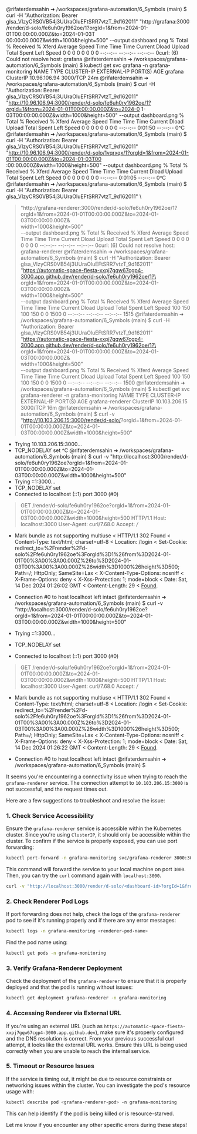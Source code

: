 @rifaterdemsahin ➜ /workspaces/grafana-automation/6_Symbols (main) $ curl -H "Authorization: Bearer glsa_VIzyCRS0VB54j3UUraOluEFtSRR7vtzT_9d162011" "http://grafana:3000
/render/d-solo/fe6uh0ry1962oe/1?orgId=1&from=2024-01-01T00:00:00.000Z&to=2024-01-03T
00:00:00.000Z&width=1000&height=500" --output dashboard.png
  % Total    % Received % Xferd  Average Speed   Time    Time     Time  Current
                                 Dload  Upload   Total   Spent    Left  Speed
  0     0    0     0    0     0      0      0 --:--:-- --:--:-- --:--:--     0curl: (6) Could not resolve host: grafana
@rifaterdemsahin ➜ /workspaces/grafana-automation/6_Symbols (main) $ kubectl get svc grafana -n grafana-monitoring
NAME      TYPE        CLUSTER-IP     EXTERNAL-IP   PORT(S)    AGE
grafana   ClusterIP   10.96.106.94   <none>        3000/TCP   24m
@rifaterdemsahin ➜ /workspaces/grafana-automation/6_Symbols (main) $ curl -H "Authorization: Bearer glsa_VIzyCRS0VB54j3UUraOluEFtSRR7vtzT_9d162011" "http://10.96.106.94:3000/render/d-solo/fe6uh0ry1962oe/1?orgId=1&from=2024-01-01T00:00:00.000Z&to=2024-0
1-03T00:00:00.000Z&width=1000&height=500" --output dashboard.png
  % Total    % Received % Xferd  Average Speed   Time    Time     Time  Current
                                 Dload  Upload   Total   Spent    Left  Speed
  0     0    0     0    0     0      0      0 --:--:--  0:01:50 --:--:--     0^C
@rifaterdemsahin ➜ /workspaces/grafana-automation/6_Symbols (main) $ curl -H "Authorization: Bearer glsa_VIzyCRS0VB54j3UUraOluEFtSRR7vtzT_9d162011" "http://10.96.106.94:3000/render/d-solo/1vqrxqx/1?orgId=1&from=2024-01-01T00:00:00.000Z&to=2024-01-03T00
:00:00.000Z&width=1000&height=500" --output dashboard.png
  % Total    % Received % Xferd  Average Speed   Time    Time     Time  Current
                                 Dload  Upload   Total   Spent    Left  Speed
  0     0    0     0    0     0      0      0 --:--:--  0:01:05 --:--:--     0^C
@rifaterdemsahin ➜ /workspaces/grafana-automation/6_Symbols (main) $ curl -H "Authorization: Bearer glsa_VIzyCRS0VB54j3UUraOluEFtSRR7vtzT_9d162011" \
>   "http://grafana-renderer:3000/render/d-solo/fe6uh0ry1962oe/1?\
>   orgId=1&from=2024-01-01T00:00:00.000Z&to=2024-01-03T00:00:00.000Z&\
>   width=1000&height=500" \
>   --output dashboard.png
  % Total    % Received % Xferd  Average Speed   Time    Time     Time  Current
                                 Dload  Upload   Total   Spent    Left  Speed
  0     0    0     0    0     0      0      0 --:--:-- --:--:-- --:--:--     0curl: (6) Could not resolve host: grafana-renderer
@rifaterdemsahin ➜ /workspaces/grafana-automation/6_Symbols (main) $ curl -H "Authorization: Bearer glsa_VIzyCRS0VB54j3UUraOluEFtSRR7vtzT_9d162011" \
>   "https://automatic-space-fiesta-xxpj7gqw67cgp4-3000.app.github.dev/render/d-solo/fe6uh0ry1962oe/1?\
>   orgId=1&from=2024-01-01T00:00:00.000Z&to=2024-01-03T00:00:00.000Z&\
>   width=1000&height=500" \
>   --output dashboard.png
  % Total    % Received % Xferd  Average Speed   Time    Time     Time  Current
                                 Dload  Upload   Total   Spent    Left  Speed
100   150  100   150    0     0   1500      0 --:--:-- --:--:-- --:--:--  1515
@rifaterdemsahin ➜ /workspaces/grafana-automation/6_Symbols (main) $ curl -H "Authorization: Bearer glsa_VIzyCRS0VB54j3UUraOluEFtSRR7vtzT_9d162011" \
>   "https://automatic-space-fiesta-xxpj7gqw67cgp4-3000.app.github.dev/render/d-solo/fe6uh0ry1962oe/1?\
>   orgId=1&from=2024-01-01T00:00:00.000Z&to=2024-01-03T00:00:00.000Z&\
>   width=1000&height=500" \
>   --output dashboard.png
  % Total    % Received % Xferd  Average Speed   Time    Time     Time  Current
                                 Dload  Upload   Total   Spent    Left  Speed
100   150  100   150    0     0   1500      0 --:--:-- --:--:-- --:--:--  1500
@rifaterdemsahin ➜ /workspaces/grafana-automation/6_Symbols (main) $ kubectl get svc grafana-renderer -n grafana-monitoring
NAME               TYPE        CLUSTER-IP      EXTERNAL-IP   PORT(S)    AGE
grafana-renderer   ClusterIP   10.103.206.15   <none>        3000/TCP   16m
@rifaterdemsahin ➜ /workspaces/grafana-automation/6_Symbols (main) $ curl -v "http://10.103.206.15:3000/render/d-solo/<dashboard-id>?orgId=1&from=2024-01-01T00:00:00.000Z&to=2024-01-03T00:00:00.000Z&width=1000&height=500"
*   Trying 10.103.206.15:3000...
* TCP_NODELAY set
^C
@rifaterdemsahin ➜ /workspaces/grafana-automation/6_Symbols (main) $ curl -v "http://localhost:3000/render/d-solo/fe6uh0ry1962oe?orgId=1&from=2024-01-01T00:00:00.000Z&to=2024-01-03T00:00:00.000Z&width=1000&height=500"
*   Trying ::1:3000...
* TCP_NODELAY set
* Connected to localhost (::1) port 3000 (#0)
> GET /render/d-solo/fe6uh0ry1962oe?orgId=1&from=2024-01-01T00:00:00.000Z&to=2024-01-03T00:00:00.000Z&width=1000&height=500 HTTP/1.1
> Host: localhost:3000
> User-Agent: curl/7.68.0
> Accept: */*
> 
* Mark bundle as not supporting multiuse
< HTTP/1.1 302 Found
< Content-Type: text/html; charset=utf-8
< Location: /login
< Set-Cookie: redirect_to=%2Frender%2Fd-solo%2Ffe6uh0ry1962oe%3ForgId%3D1%26from%3D2024-01-01T00%3A00%3A00.000Z%26to%3D2024-01-03T00%3A00%3A00.000Z%26width%3D1000%26height%3D500; Path=/; HttpOnly; SameSite=Lax
< X-Content-Type-Options: nosniff
< X-Frame-Options: deny
< X-Xss-Protection: 1; mode=block
< Date: Sat, 14 Dec 2024 01:26:02 GMT
< Content-Length: 29
< 
<a href="/login">Found</a>.

* Connection #0 to host localhost left intact
@rifaterdemsahin ➜ /workspaces/grafana-automation/6_Symbols (main) $ curl -v "http://localhost:3000/render/d-solo/fe6uh0ry1962oe?orgId=1&from=2024-01-01T00:00:00.000Z&to=2024-01-03T00:00:00.000Z&width=1000&height=500"
*   Trying ::1:3000...
* TCP_NODELAY set
* Connected to localhost (::1) port 3000 (#0)
> GET /render/d-solo/fe6uh0ry1962oe?orgId=1&from=2024-01-01T00:00:00.000Z&to=2024-01-03T00:00:00.000Z&width=1000&height=500 HTTP/1.1
> Host: localhost:3000
> User-Agent: curl/7.68.0
> Accept: */*
> 
* Mark bundle as not supporting multiuse
< HTTP/1.1 302 Found
< Content-Type: text/html; charset=utf-8
< Location: /login
< Set-Cookie: redirect_to=%2Frender%2Fd-solo%2Ffe6uh0ry1962oe%3ForgId%3D1%26from%3D2024-01-01T00%3A00%3A00.000Z%26to%3D2024-01-03T00%3A00%3A00.000Z%26width%3D1000%26height%3D500; Path=/; HttpOnly; SameSite=Lax
< X-Content-Type-Options: nosniff
< X-Frame-Options: deny
< X-Xss-Protection: 1; mode=block
< Date: Sat, 14 Dec 2024 01:26:22 GMT
< Content-Length: 29
< 
<a href="/login">Found</a>.

* Connection #0 to host localhost left intact
@rifaterdemsahin ➜ /workspaces/grafana-automation/6_Symbols (main) $ 


It seems you're encountering a connectivity issue when trying to reach the `grafana-renderer` service. The connection attempt to `10.103.206.15:3000` is not successful, and the request times out.

Here are a few suggestions to troubleshoot and resolve the issue:

### 1. **Check Service Accessibility**
Ensure the `grafana-renderer` service is accessible within the Kubernetes cluster. Since you're using `ClusterIP`, it should only be accessible within the cluster. To confirm if the service is properly exposed, you can use port forwarding:

```bash
kubectl port-forward -n grafana-monitoring svc/grafana-renderer 3000:3000
```

This command will forward the service to your local machine on port `3000`. Then, you can try the `curl` command again with `localhost:3000`.

```bash
curl -v "http://localhost:3000/render/d-solo/<dashboard-id>?orgId=1&from=2024-01-01T00:00:00.000Z&to=2024-01-03T00:00:00.000Z&width=1000&height=500"
```

### 2. **Check Renderer Pod Logs**
If port forwarding does not help, check the logs of the `grafana-renderer` pod to see if it's running properly and if there are any error messages:

```bash
kubectl logs -n grafana-monitoring <renderer-pod-name>
```

Find the pod name using:

```bash
kubectl get pods -n grafana-monitoring
```

### 3. **Verify Grafana-Renderer Deployment**
Check the deployment of the `grafana-renderer` to ensure that it is properly deployed and that the pod is running without issues:

```bash
kubectl get deployment grafana-renderer -n grafana-monitoring
```

### 4. **Accessing Renderer via External URL**
If you're using an external URL (such as `https://automatic-space-fiesta-xxpj7gqw67cgp4-3000.app.github.dev`), make sure it's properly configured and the DNS resolution is correct. From your previous successful curl attempt, it looks like the external URL works. Ensure this URL is being used correctly when you are unable to reach the internal service.

### 5. **Timeout or Resource Issues**
If the service is timing out, it might be due to resource constraints or networking issues within the cluster. You can investigate the pod's resource usage with:

```bash
kubectl describe pod <grafana-renderer-pod> -n grafana-monitoring
```

This can help identify if the pod is being killed or is resource-starved.

Let me know if you encounter any other specific errors during these steps!